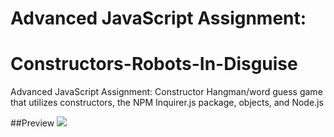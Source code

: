 # Advanced JavaScript Assignment:
# Constructors-Robots-In-Disguise

Advanced JavaScript Assignment: Constructor Hangman/word guess game that utilizes constructors, the NPM Inquirer.js package, objects, and Node.js

##Preview
![](Constructor_RobotsInDisguise-capture)
